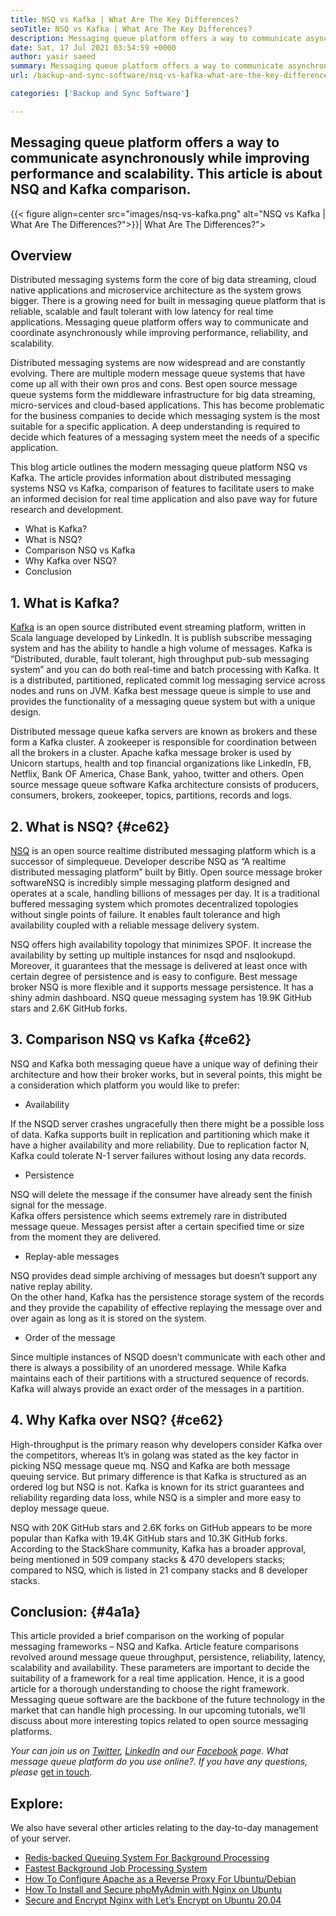 ```yaml
---
title: NSQ vs Kafka | What Are The Key Differences?
seoTitle: NSQ vs Kafka | What Are The Key Differences?
description: Messaging queue platform offers a way to communicate asynchronously. This article is about NSQ and Kafka distributed message queue system differences.
date: Sat, 17 Jul 2021 03:54:59 +0000
author: yasir saeed
summary: Messaging queue platform offers a way to communicate asynchronously while improving performance and scalability. This article is about NSQ and Kafka comparison.
url: /backup-and-sync-software/nsq-vs-kafka-what-are-the-key-differences/

categories: ['Backup and Sync Software']

---
```

## Messaging queue platform offers a way to communicate asynchronously while improving performance and scalability. This article is about NSQ and Kafka comparison.

{{< figure align=center src="images/nsq-vs-kafka.png" alt="NSQ vs Kafka | What Are The Differences?">}}| What Are The Differences?">  

## **Overview**

Distributed messaging systems form the core of big data streaming, cloud native applications and microservice architecture as the system grows bigger. There is a growing need for built in messaging queue platform that is reliable, scalable and fault tolerant with low latency for real time applications. Messaging queue platform offers way to communicate and coordinate asynchronously while improving performance, reliability, and scalability.

Distributed messaging systems are now widespread and are constantly evolving. There are multiple modern message queue systems that have come up all with their own pros and cons. Best open source message queue systems form the middleware infrastructure for big data streaming, micro-services and cloud-based applications. This has become problematic for the business companies to decide which messaging system is the most suitable for a specific application. A deep understanding is required to decide which features of a messaging system meet the needs of a specific application.

This blog article outlines the modern messaging queue platform NSQ vs Kafka. The article provides information about distributed messaging systems NSQ vs Kafka, comparison of features to facilitate users to make an informed decision for real time application and also pave way for future research and development.

  * What is Kafka?
  * What is NSQ?
  * Comparison NSQ vs Kafka
  * Why Kafka over NSQ?
  * Conclusion

## 1. What is Kafka?

[Kafka][1] is an open source distributed event streaming platform, written in Scala language developed by LinkedIn. It is publish subscribe messaging system and has the ability to handle a high volume of messages. Kafka is “Distributed, durable, fault tolerant, high throughput pub-sub messaging system” and you can do both real-time and batch processing with Kafka. It is a distributed, partitioned, replicated commit log messaging service across nodes and runs on JVM. Kafka best message queue is simple to use and provides the functionality of a messaging queue system but with a unique design.

Distributed message queue kafka servers are known as brokers and these form a Kafka cluster. A zookeeper is responsible for coordination between all the brokers in a cluster. Apache kafka message broker is used by Unicorn startups, health and top financial organizations like LinkedIn, FB, Netflix, Bank OF America, Chase Bank, yahoo, twitter and others. Open source message queue software Kafka architecture consists of producers, consumers, brokers, zookeeper, topics, partitions, records and logs.

## 2. What is NSQ? {#ce62}

[NSQ][2] is an open source realtime distributed messaging platform which is a successor of simplequeue. Developer describe NSQ as “A realtime distributed messaging platform” built by Bitly. Open source message broker softwareNSQ is incredibly simple messaging platform designed and operates at a scale, handling billions of messages per day. It is a traditional buffered messaging system which promotes decentralized topologies without single points of failure. It enables fault tolerance and high availability coupled with a reliable message delivery system.

NSQ offers high availability topology that minimizes SPOF. It increase the availability by setting up multiple instances for nsqd and nsqlookupd. Moreover, it guarantees that the message is delivered at least once with certain degree of persistence and is easy to configure. Best message broker NSQ is more flexible and it supports message persistence. It has a shiny admin dashboard. NSQ queue messaging system has 19.9K GitHub stars and 2.6K GitHub forks.

## 3. Comparison NSQ vs Kafka {#ce62}

NSQ and Kafka both messaging queue have a unique way of defining their architecture and how their broker works, but in several points, this might be a consideration which platform you would like to prefer:

  * Availability

If the NSQD server crashes ungracefully then there might be a possible loss of data. Kafka supports built in replication and partitioning which make it have a higher availability and more reliability. Due to replication factor N, Kafka could tolerate N-1 server failures without losing any data records.

  * Persistence

NSQ will delete the message if the consumer have already sent the finish signal for the message.  
Kafka offers persistence which seems extremely rare in distributed message queue. Messages persist after a certain specified time or size from the moment they are delivered.

  * Replay-able messages

NSQ provides dead simple archiving of messages but doesn’t support any native replay ability.  
On the other hand, Kafka has the persistence storage system of the records and they provide the capability of effective replaying the message over and over again as long as it is stored on the system.

  * Order of the message

Since multiple instances of NSQD doesn’t communicate with each other and there is always a possibility of an unordered message. While Kafka maintains each of their partitions with a structured sequence of records. Kafka will always provide an exact order of the messages in a partition.

## 4. Why Kafka over NSQ? {#ce62}

High-throughput is the primary reason why developers consider Kafka over the competitors, whereas It’s in golang was stated as the key factor in picking NSQ message queue mq. NSQ and Kafka are both message queuing service. But primary difference is that Kafka is structured as an ordered log but NSQ is not. Kafka is known for its strict guarantees and reliability regarding data loss, while NSQ is a simpler and more easy to deploy message queue.

NSQ with 20K GitHub stars and 2.6K forks on GitHub appears to be more popular than Kafka with 19.4K GitHub stars and 10.3K GitHub forks. According to the StackShare community, Kafka has a broader approval, being mentioned in 509 company stacks & 470 developers stacks; compared to NSQ, which is listed in 21 company stacks and 8 developer stacks.

## Conclusion: {#4a1a}

This article provided a brief comparison on the working of popular messaging frameworks – NSQ and Kafka. Article feature comparisons revolved around message queue throughput, persistence, reliability, latency, scalability and availability. These parameters are important to decide the suitability of a framework for a real time application. Hence, it is a good article for a thorough understanding to choose the right framework. Messaging queue software are the backbone of the future technology in the market that can handle high processing. In our upcoming tutorials, we’ll discuss about more interesting topics related to open source messaging platforms.

_Your can join us on [Twitter][3], [LinkedIn][4] and our [Facebook][5] page. What message queue platform do you use online?. If you have any questions, please_ [get in touch][6].

## Explore:

We also have several other articles relating to the day-to-day management of your server.

  * [Redis-backed Queuing System For Background Processing][7]
  * [Fastest Background Job Processing System][8]
  * [How To Configure Apache as a Reverse Proxy For Ubuntu/Debian][9]
  * [How To Install and Secure phpMyAdmin with Nginx on Ubuntu][10]
  * [Secure and Encrypt Nginx with Let’s Encrypt on Ubuntu 20.04][11]

 [1]: https://kafka.apache.org/
 [2]: https://nsq.io/
 [3]: https://twitter.com/containerize_co
 [4]: https://www.linkedin.com/company/containerize/
 [5]: http://facebook.com/containerize
 [6]: mailto:yasir.saeed@aspose.com
 [7]: https://products.containerize.com/message-queue-software/resque/
 [8]: https://products.containerize.com/message-queue-software/sidekiq/
 [9]: https://blog.containerize.com/web-server-solution-stack/how-to-configure-apache-as-a-reverse-proxy-for-ubuntudebian/

 [10]: https://blog.containerize.com/web-server-solution-stack/how-to-install-and-secure-phpmyadmin-with-nginx-on-ubuntu/

 [11]: https://blog.containerize.com/web-server-solution-stack/how-to-secure-nginx-with-letsencrypt-on-ubuntu-20-04/